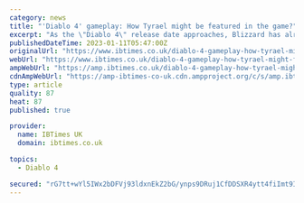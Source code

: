 ```yaml
---
category: news
title: "'Diablo 4' gameplay: How Tyrael might be featured in the game?"
excerpt: "As the \"Diablo 4\" release date approaches, Blizzard has already revealed a lot about the upcoming action role-playing game but is understandably still keeping some key details secret so as not to ..."
publishedDateTime: 2023-01-11T05:47:00Z
originalUrl: "https://www.ibtimes.co.uk/diablo-4-gameplay-how-tyrael-might-featured-game-1711119"
webUrl: "https://www.ibtimes.co.uk/diablo-4-gameplay-how-tyrael-might-featured-game-1711119"
ampWebUrl: "https://amp.ibtimes.co.uk/diablo-4-gameplay-how-tyrael-might-featured-game-1711119"
cdnAmpWebUrl: "https://amp-ibtimes-co-uk.cdn.ampproject.org/c/s/amp.ibtimes.co.uk/diablo-4-gameplay-how-tyrael-might-featured-game-1711119"
type: article
quality: 87
heat: 87
published: true

provider:
  name: IBTimes UK
  domain: ibtimes.co.uk

topics:
  - Diablo 4

secured: "rG7tt+wYl5IWx2bDFVj93ldxnEkZ2bG/ynps9DRuj1CfDDSXR4ytt4fiImt9IU6UnVs/12i7r9zyyiamVEng6VVmBjd3Wa1kC/aEzO/OVKvfhq9Pe1vjbDYkLKXdkJYG8Z2SycGt9OyaBOgxZGam/sb60Sa5Zt7axnfJchSPsVBGzc1/JL9BsBVsc+QlcdJeIFtcqapjbHYYZEzPOWGfKubQMtOnSD9lKsw5W/6+XGUsGKVBiMztwzjMIjw3d6zFps1I0gsIngRE4ayaMguq2RVo/45rpipUuO4shvNtLJiIGA17t5nHpZG/5EPxgXmX4EWAonwKLO2fBbDKhVeyH5V9LUrRZwvYydqWMSJzO4E=;2SrcFlpTYykS0ENvOdpD+w=="
---
```


